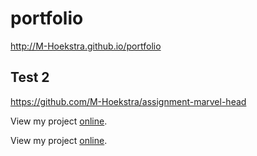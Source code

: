 # portfolio
http://M-Hoekstra.github.io/portfolio

## Test 2
https://github.com/M-Hoekstra/assignment-marvel-head

View my project [online](https://m-hoekstra.github.io/assignment-marvel-head/).

View my project [online](https://m-hoekstra.github.io/portfolio).
